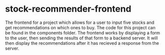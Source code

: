 # stock-recommender-frontend
The frontend for a project which allows for a user to input five stocks and get recommendations on which ones to buy. The code for this project can be found in the components folder. The frontend works by displaying a form to the user, then sending the results of that form to a backend server. It will then display the recommendations after it has recieved a response from the server. 
